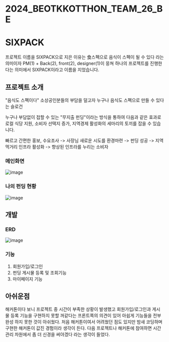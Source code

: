 # 2024_BEOTKKOTTHON_TEAM_26_BE

# SIXPACK
프로젝트 이름을 SIXPACK으로 지은 이유는 食스펙으로 음식이 스펙이 될 수 있다 라는 의미이자 PM(1) + Back(2), front(2), designer(1)이 뭉쳐 하나의 프로젝트를 진행한다는 의미에서
SIXPACK이라고 이름을 지었습니다. 



## 프로젝트 소개
"음식도 스펙이다" 소상공인분들의 부담을 덜고자 누구나 음식도 스펙으로 만들 수 있다는 슬로건

누구나 부담없이 접할 수 있는 "무지출 펀딩"이라는 방식을 통하여
다음과 같은 효과로 로컬 식당 지원, 소비자 선택지 증가, 지역경제 활성화의 세마리의 토끼를 잡을 수 있습니다.

빠르고 간편한 홍보, 수요조사 -> 사장님 새로운 시도를 환경마련 -> 펀딩 성공 -> 지역 먹거리 인프라 활성화 -> 향상된 인프라를 누리는 소비자



### 메인화면
![image](https://github.com/user-attachments/assets/93490df0-30fe-429b-a748-8675da4ce823)



### 나의 펀딩 현황
![image](https://github.com/user-attachments/assets/cc81a679-a4e4-4e70-8f60-e69240ee1c4e)





## 개발 

### ERD

![image](https://github.com/user-attachments/assets/43b2d3e9-c973-4a87-9d00-52052fd3017d)


### 기능
1. 회원가입/로그인
2. 펀딩 게시물 등록 및 조회기능
3. 마이페이지 기능


## 아쉬운점
해커톤이다 보니 프로젝트 중 시간이 부족한 상황이 발생했고 회원가입/로그인과 게시물 등록 기능을 구현하지 못할 꺼같다는 프론트쪽의 의견이 있어
아쉽게 기능들을 전부 완성 하지 못한 것이 아쉬웠다. 처음 해커톤이여서 어려웠던 점도 있지만 밤새 코딩하며 구현한 해커톤이 값진 경험이라 생각이 든다.
다음 프로젝트나 해커톤에 참여하면 시간 관리 차원에서 좀 더 신경을 써야겠다 라는 생각이 들었다.


  
